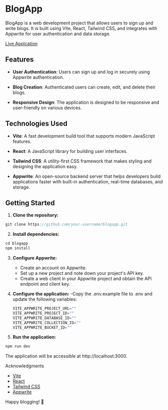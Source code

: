 # BlogApp

BlogApp is a web development project that allows users to sign up and write blogs. It is built using Vite, React, Tailwind CSS, and integrates with Appwrite for user authentication and data storage.

[Live Applcation]()

## Features
- **User Authentication**: Users can sign up and log in securely using Appwrite authentication.

- **Blog Creation**: Authenticated users can create, edit, and delete their blogs.

- **Responsive Design**: The application is designed to be responsive and user-friendly on various devices.

## Technologies Used
- **Vite**: A fast development build tool that supports modern JavaScript features.

- **React**: A JavaScript library for building user interfaces.

- **Tailwind CSS**: A utility-first CSS framework that makes styling and designing the application easy.

- **Appwrite**: An open-source backend server that helps developers build applications faster with built-in authentication, real-time databases, and storage.

## Getting Started
1. **Clone the repository:**
``` javascript
git clone https://github.com/your-username/blogapp.git
```

2. **Install dependencies:**
``` javascript
cd blogapp
npm install
```

3. **Configure Appwrite:**
     - Create an account on Appwrite.
     - Set up a new project and note down your project's API key.
     - Create a web client in your Appwrite project and obtain the API endpoint and client key.
     
4. **Configure the application:**
     -Copy the .env.example file to .env and update the following variables:
      ``` javascript
      VITE_APPWRITE_PROJECT_URL=""
      VITE_APPWRITE_PROJECT_ID=""
      VITE_APPWRITE_DATABASE_ID=""
      VITE_APPWRITE_COLLECTION_ID=""
      VITE_APPWRITE_BUCKET_ID=""
      ```
5. **Run the application:**
``` javascript
npm run dev
```
The application will be accessible at http://localhost:3000.


Acknowledgments
- [Vite](https://vitejs.dev/)
- [React](https://react.dev/)
- [Tailwind CSS](https://tailwindcss.com/)
- [Appwrite](https://appwrite.io/)
  
Happy blogging! 🚀
